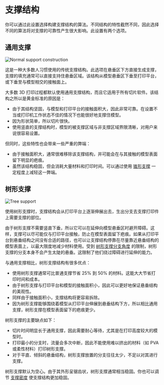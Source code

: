支撑结构
====
你可以通过此设置选择构建支撑结构的算法。不同结构的特性截然不同，因此选择不同的算法将对支撑的可靠性产生很大影响。此设置有两个选项。

通用支撑
----
![Normal support construction](../images/support_type_everywhere.png)

这是一种大多数人习惯使用的传统支撑结构。此选项在悬垂区下方直接生成支撑，支撑的填充通常可以直接支持住悬垂区域。该结构从模型悬垂区下垂至打印平台，或下垂至与模型相交的接触面上。

大多数 3D 打印过程都默认使用通用支撑结构，而且它适用于所有切片软件。该结构之所以是黄金标准的原因是：
* 由于其结构坚固，与模型和打印平台的接触面积大，因此非常可靠。在设置不当或打印机工作状态不佳的情况下也能很好地支撑住模型。
* 因为形状简单，所以切片很快。
* 使用竖直的支撑结构时，模型的被支撑区域与非支撑区域界限清晰，对用户来说很容易设置。

但同时，这些特性也会带来一些严重的弊端：
* 由于接触面积大，通常很难移除该支撑结构，并可能会在与其接触的模型表面留下明显的疤痕。
* 虽然该结构稳固，但会消耗大量材料和打印时间。可以通过使用 [锥形支撑](../experimental/conical_overhang_enabled.md) 一定程度上减轻这一弊端。

树形支撑
----
![Tree support](../images/support_structure_tree.png)

使用树形支撑时，支撑结构会从打印平台上逐渐伸展出去，生出分支去支撑打印件上需要支撑的部位。

由于树形支撑不需要竖直下垂，所以它可以在延伸向模型悬垂区时避开障碍。这样，支撑可以尽可能仅与打印平台接触，防止在模型表面留下疤痕。如果从打印平台到悬垂结构之间没有合适的路径，也可以让支撑结构停靠在尽量靠近悬垂结构的模型表面上，以最大限度地减少材料使用。受到 [树形支撑分支角度](support_tree_angle.md) 的限制，树形支撑的分支本身不会产生太陡的悬垂。这限制了他们绕过障碍进行延伸的能力。

与通用支撑相比，树形支撑结构有很多优点：
* 使用树形支撑通常可比普通支撑节省 25% 到 50% 的材料。这能大大节省打印时间和成本。
* 由于树形支撑与打印平台和模型的接触面积小，因此可以更好地保证悬垂结构的美观性。
* 同样由于接触面积小，支撑结构将更容易拆除。
* 因为树形支撑能够围绕着模型从打印平台伸展到悬垂结构下方，所以相比通用支撑，树形支撑在模型表面留下的疤痕更少。

树形支撑的主要缺点如下：
* 切片时间明显长于通用支撑，因此需要耐心等待，尤其是在打印高度较大的模型时。
* 打印最小的分支时，流量会多次中断，因此不能使用难以挤出的材料（如 PVA 或柔性材料）打印树形支撑。
* 对于平直、倾斜的悬垂结构，树形支撑放置的分支往往太少，不足以对其进行支撑。

树形支撑默认为空心。由于其外形呈锯齿状，树形支撑通常相当稳固。你也可以调节 [支撑密度](support_infill_rate.md) 使支撑结构更加稳固。